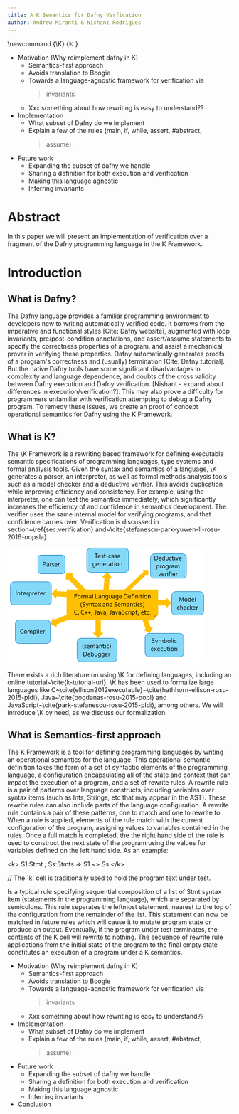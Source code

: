 ```yaml
---
title: A K Semantics for Dafny Verfication
author: Andrew Miranti & Nishant Rodrigues
---
```


\newcommand {\K} {$\mathbb{K}$ }

-   Motivation (Why reimplement dafny in K)
    -   Semantics-first approach
    -   Avoids translation to Boogie
    -   Towards a language-agnostic framework for verification via
        > invariants
    -   Xxx something about how rewriting is easy to understand??
-   Implementation
    -   What subset of Dafny do we implement
    -   Explain a few of the rules (main, if, while, assert, \#abstract,
        > assume)
-   Future work
    -   Expanding the subset of dafny we handle
    -   Sharing a definition for both execution and verification
    -   Making this language agnostic
    -   Inferring invariants

Abstract
========

In this paper we will present an implementation of verification over a
fragment of the Dafny programming language in the K Framework.

Introduction
============

## What is Dafny?

The Dafny language provides a familiar programming environment to
developers new to writing automatically verified code. It borrows from
the imperative and functional styles \[Cite: Dafny website\], augmented
with loop invariants, pre/post-condition annotations, and assert/assume
statements to specify the correctness properties of a program, and
assist a mechanical prover in verifying these properties. Dafny
automatically generates proofs of a program's correctness and (usually)
termination \[Cite: Dafny tutorial\]. But the native Dafny tools have
some significant disadvantages in complexity and language dependence,
and doubts of the cross validity between Dafny execution and Dafny
verification. \[Nishant - expand about differences in
execution/verification?\]. This may also prove a difficulty for
programmers unfamiliar with verification attempting to debug a Dafny
program. To remedy these issues, we create an proof of concept
operational semantics for Dafny using the K Framework.

## What is K?

The \K Framework is a rewriting based framework for defining executable semantic
specifications of programming languages, type systems and formal analysis tools.
Given the syntax and semantics of a language, \K generates a parser, an
interpreter, as well as formal methods analysis tools such as a model checker
and a deductive verifier. This avoids duplication while improving efficiency and
consistency. For example, using the interpreter, one can test the semantics
immediately, which significantly increases the efficiency of and confidence in
semantics development. The verifier uses the same internal model for verifying
programs, and that confidence carries over. Verification is discussed in
section\~\ref{sec:verification}
and\~\cite{stefanescu-park-yuwen-li-rosu-2016-oopsla}.

![The  \K approach as described in ~\cite{stefanescu-park-yuwen-li-rosu-2016-oopsla}](k-overview.png)

There exists a rich literature on using \K for defining languages, including an online tutorial~\cite{k-tutorial-url}.
 \K has been used to formalize large languages like C~\cite{ellison2012executable}~\cite{hathhorn-ellison-rosu-2015-pldi}, Java~\cite{bogdanas-rosu-2015-popl} and JavaScript~\cite{park-stefanescu-rosu-2015-pldi}, among others.
We will introduce \K by need, as we discuss our formalization.

## What is Semantics-first approach

The K Framework is a tool for defining programming languages by writing
an operational semantics for the language. This operational semantic
definition takes the form of a set of syntactic elements of the
programming language, a configuration encapsulating all of the state and
context that can impact the execution of a program, and a set of rewrite
rules. A rewrite rule is a pair of patterns over language constructs,
including variables over syntax items (such as Ints, Strings, etc that
may appear in the AST). These rewrite rules can also include parts of
the language configuration. A rewrite rule contains a pair of these
patterns, one to match and one to rewrite to. When a rule is applied,
elements of the rule match with the current configuration of the
program, assigning values to variables contained in the rules. Once a
full match is completed, the the right hand side of the rule is used to
construct the next state of the program using the values for variables
defined on the left hand side. As an example:

\<k\> S1:Stmt ; Ss:Stmts =\> S1 \~\> Ss \</k\>

// The \`k\` cell is traditionally used to hold the program text under
test.

Is a typical rule specifying sequential composition of a list of Stmt
syntax item (statements in the programming language), which are
separated by semicolons. This rule separates the leftmost statement,
nearest to the top of the configuration from the remainder of the list.
This statement can now be matched in future rules which will cause it to
mutate program state or produce an output. Eventually, if the program
under test terminates, the contents of the K cell will rewrite to
nothing. The sequence of rewrite rule applications from the initial
state of the program to the final empty state constitutes an execution
of a program under a K semantics.

-   Motivation (Why reimplement dafny in K)
    -   Semantics-first approach
    -   Avoids translation to Boogie
    -   Towards a language-agnostic framework for verification via
        > invariants
    -   Xxx something about how rewriting is easy to understand??
-   Implementation
    -   What subset of Dafny do we implement
    -   Explain a few of the rules (main, if, while, assert, \#abstract,
        > assume)
-   Future work
    -   Expanding the subset of dafny we handle
    -   Sharing a definition for both execution and verification
    -   Making this language agnostic
    -   Inferring invariants
-   Conclusion
